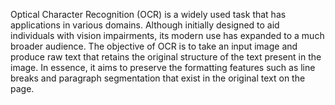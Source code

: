 Optical Character Recognition (OCR) is a widely used task that has applications in various domains. Although initially designed to aid individuals with vision impairments, its modern use has expanded to a much broader audience. The objective of OCR is to take an input image and produce raw text that retains the original structure of the text present in the image. In essence, it aims to preserve the formatting features such as line breaks and paragraph segmentation that exist in the original text on the page.